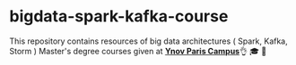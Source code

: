 # bigdata-spark-kafka-course
This repository contains resources of big data architectures ( Spark, Kafka, Storm ) Master's degree courses given at [**Ynov Paris Campus**](https://www.ynov.com/)👌 🎓 📝

